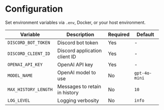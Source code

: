 # Configuration

Set environment variables via `.env`, Docker, or your host environment.

| Variable | Description | Required | Default |
| --- | --- | --- | --- |
| `DISCORD_BOT_TOKEN` | Discord bot token | Yes | - |
| `DISCORD_CLIENT_ID` | Discord application client ID | Yes | - |
| `OPENAI_API_KEY` | OpenAI API key | Yes | - |
| `MODEL_NAME` | OpenAI model to use | No | `gpt-4o-mini` |
| `MAX_HISTORY_LENGTH` | Messages to retain in history | No | `10` |
| `LOG_LEVEL` | Logging verbosity | No | `info` |
